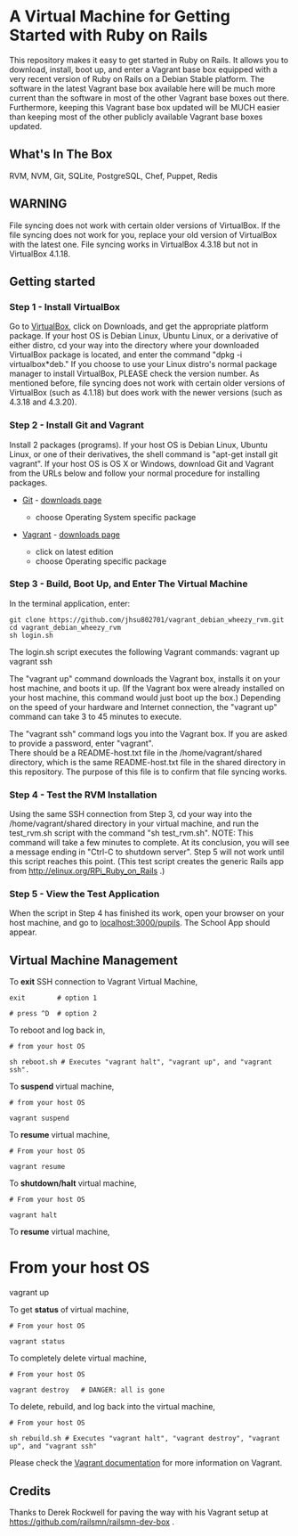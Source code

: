# A Virtual Machine for Getting Started with Ruby on Rails

This repository makes it easy to get started in Ruby on Rails.  It allows you to download, install, boot up, and 
enter a Vagrant base box equipped with a very recent version of Ruby on Rails on a Debian Stable platform.  The 
software in the latest Vagrant base box available here will be much more current than the software in most of the 
other Vagrant base boxes out there.  Furthermore, keeping this Vagrant base box updated will be MUCH easier than 
keeping most of the other publicly available Vagrant base boxes updated.

## What's In The Box
RVM, NVM, Git, SQLite, PostgreSQL, Chef, Puppet, Redis

## WARNING
File syncing does not work with certain older versions of VirtualBox.  If the file syncing does not work for you, 
replace your old version of VirtualBox with the latest one.  File syncing works in VirtualBox 4.3.18 but not in 
VirtualBox 4.1.18.

## Getting started

### Step 1 - Install VirtualBox
Go to [VirtualBox](https://www.virtualbox.org), click on Downloads, and get the appropriate platform package.
If your host OS is Debian Linux, Ubuntu Linux, or a derivative of either distro, cd your way into the directory 
where your downloaded VirtualBox package is located, and enter the command "dpkg -i virtualbox*deb."  If you choose 
to use your Linux distro's normal package manager to install VirtualBox, PLEASE check the version number.  As 
mentioned before, file syncing does not work with certain older versions of VirtualBox (such as 4.1.18) but does 
work with the newer versions (such as 4.3.18 and 4.3.20).

### Step 2 - Install Git and Vagrant
Install 2 packages (programs).  If your host OS is Debian Linux, Ubuntu Linux, or one of their derivatives, the 
shell command is "apt-get install git vagrant".  If your host OS is OS X or Windows, download Git and Vagrant from 
the URLs below and follow your normal procedure for installing packages.

* [Git](http://git-scm.com/) - [downloads page](http://git-scm.com/downloads)  
  + choose Operating System specific package  


* [Vagrant](http://vagrantup.com) - [downloads page](http://downloads.vagrantup.com/)  
  + click on latest edition  
  + choose Operating specific package  

### Step 3 - Build, Boot Up, and Enter The Virtual Machine

In the terminal application, enter:

    git clone https://github.com/jhsu802701/vagrant_debian_wheezy_rvm.git
    cd vagrant_debian_wheezy_rvm
    sh login.sh
    
The login.sh script executes the following Vagrant commands:
    vagrant up
    vagrant ssh
    
The "vagrant up" command downloads the Vagrant box, installs it on your host machine, and boots it up.  (If the 
Vagrant box were already installed on your host machine, this command would just boot up the box.)  Depending on 
the speed of your hardware and Internet connection, the "vagrant up" command can take 3 to 45 minutes to execute.

The "vagrant ssh" command logs you into the Vagrant box.  If you are asked to provide a password, enter "vagrant".  
There should be a README-host.txt file in the /home/vagrant/shared directory, which is the same README-host.txt 
file in the shared directory in this repository.  The purpose of this file is to confirm that file syncing works.

### Step 4 - Test the RVM Installation
Using the same SSH connection from Step 3, cd your way into the /home/vagrant/shared directory in your virtual 
machine, and run the test_rvm.sh script with the command "sh test_rvm.sh".  NOTE: This command will take a few 
minutes to complete.  At its conclusion, you will see a message ending in "Ctrl-C to shutdown server".  Step 5 
will not work until this script reaches this point.  (This test script creates the generic Rails app from 
http://elinux.org/RPi_Ruby_on_Rails .)

### Step 5 - View the Test Application
When the script in Step 4 has finished its work, open your browser on your host machine, and go to 
[localhost:3000/pupils](http://localhost:3000/pupils).  The School App should appear.


## Virtual Machine Management

To __exit__ SSH connection to Vagrant Virtual Machine, 

    exit        # option 1

    # press ^D  # option 2


To reboot and log back in,

    # from your host OS
    
    sh reboot.sh # Executes "vagrant halt", "vagrant up", and "vagrant ssh".
    

To __suspend__ virtual machine,  
    
    # from your host OS

    vagrant suspend


To __resume__ virtual machine,  
    
    # From your host OS

    vagrant resume


To __shutdown/halt__ virtual machine,  
    
    # From your host OS

    vagrant halt


To __resume__ virtual machine,  

   # From your host OS  

   vagrant up


To get __status__ of virtual machine,  

    # From your host OS

    vagrant status


To completely delete virtual machine,  

    # From your host OS

    vagrant destroy   # DANGER: all is gone
    
To delete, rebuild, and log back into the virtual machine,

    # From your host OS
    
    sh rebuild.sh # Executes "vagrant halt", "vagrant destroy", "vagrant up", and "vagrant ssh"

Please check the [Vagrant documentation](http://vagrantup.com/v1/docs/index.html) for more information on Vagrant.


## Credits 
Thanks to Derek Rockwell for paving the way with his Vagrant setup at https://github.com/railsmn/railsmn-dev-box .
